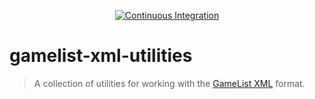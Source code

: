 <!-- markdownlint-disable MD041 -->
<p align=center>
    <a href="https://github.com/docwhat/gamelist-xml-util/actions/workflows/ci.yaml">
        <img src="https://github.com/docwhat/gamelist-xml-util/actions/workflows/ci.yaml/badge.svg" alt="Continuous Integration" />
    </a>
</p>

# gamelist-xml-utilities

> A collection of utilities for working with the [GameList XML](https://github.com/Aloshi/EmulationStation/blob/unstable/GAMELISTS.md) format.
